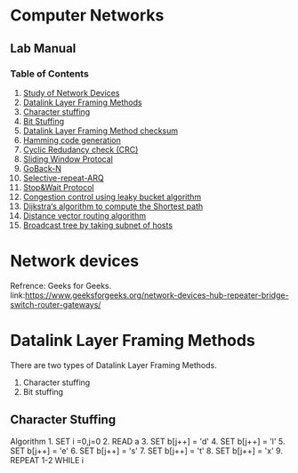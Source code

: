 # Computer Networks
## Lab Manual
### Table of Contents
1. [Study of Network Devices](#Devices)
2. [Datalink Layer Framing Methods](#datalinklayer)
  1. [Character stuffing](#cs)
  2. [Bit Stuffing](#datalinklayer)
3. [Datalink Layer Framing Method checksum](#datalinklayer)
4. [Hamming code generation](#datalinklayer)
5. [Cyclic Redudancy check (CRC)](#datalinklayer)
6. [Sliding Window Protocal](#datalinklayer)
  1. [GoBack-N](#datalinklayer)
  2. [Selective-repeat-ARQ](#datalinklayer)
7. [Stop&Wait Protocol](#datalinklayer)
8. [Congestion control using leaky bucket algorithm](#datalinklayer)
9. [Dijkstra‘s algorithm to compute the Shortest path](#datalinklayer)
10. [Distance vector routing algorithm](#datalinklayer)
11. [Broadcast tree by taking subnet of hosts](#datalinklayer)

<a name="Devices"></a>
# Network devices
 Refrence: Geeks for Geeks. \
 link:https://www.geeksforgeeks.org/network-devices-hub-repeater-bridge-switch-router-gateways/


<a name="datalinklayer"></a>
# Datalink Layer Framing Methods
  There are two types of Datalink Layer Framing Methods.
  1. Character stuffing
  2. Bit stuffing
  <a name="cs"></a>
  ## Character Stuffing
  <quote>
     Algorithm
    1. SET i =0,j=0
    2. READ a
    3. SET b[j++] = 'd'
    4. SET b[j++] = 'l'
    5. SET b[j++] = 'e'
    6. SET b[j++] = 's'
    7. SET b[j++] = 't'
    8. SET b[j++] = 'x'
    9. REPEAT 1-2 WHILE i<LENGTH(a):
       1. IF a[i]='d' and a[i+1]='l' and a[i+2]='e' THEN:
          SET b[j++]='d'
          SET b[j++]='l'
          SET b[j++]='e'
       [END IF]
       2. SET b[j++]:=a[i]
       [END FOR]
    10. SET b[j++] = 'd'
    11. SET b[j++] = 'l'
    12. SET b[j++] = 'e'
    13. SET b[j++] = 'e'
    14. SET b[j++] = 't'
    15. SET b[j++] = 'x'
                                     16. PRINT b.</quote>
